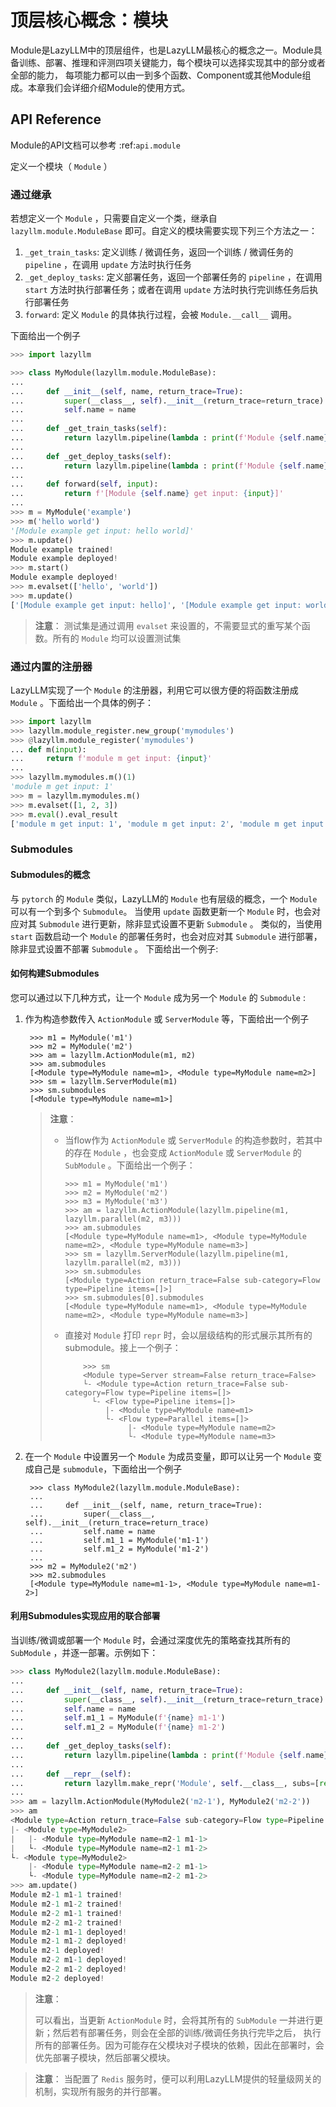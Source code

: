 # 顶层核心概念：模块

Module是LazyLLM中的顶层组件，也是LazyLLM最核心的概念之一。Module具备训练、部署、推理和评测四项关键能力，每个模块可以选择实现其中的部分或者全部的能力，
每项能力都可以由一到多个函数、Component或其他Module组成。本章我们会详细介绍Module的使用方式。

## API Reference

Module的API文档可以参考 :ref:`api.module`

定义一个模块（ ``Module`` ）

### 通过继承

若想定义一个 ``Module`` ，只需要自定义一个类，继承自 ``lazyllm.module.ModuleBase`` 即可。自定义的模块需要实现下列三个方法之一：

1. ``_get_train_tasks``: 定义训练 / 微调任务，返回一个训练 / 微调任务的 ``pipeline`` ，在调用 ``update`` 方法时执行任务
2. ``_get_deploy_tasks``: 定义部署任务，返回一个部署任务的 ``pipeline`` ，在调用 ``start`` 方法时执行部署任务；或者在调用 ``update`` 方法时执行完训练任务后执行部署任务
3. ``forward``: 定义 ``Module`` 的具体执行过程，会被 ``Module.__call__`` 调用。

下面给出一个例子

```python
>>> import lazyllm

>>> class MyModule(lazyllm.module.ModuleBase):
...    
...     def __init__(self, name, return_trace=True):
...         super(__class__, self).__init__(return_trace=return_trace)
...         self.name = name
... 
...     def _get_train_tasks(self):
...         return lazyllm.pipeline(lambda : print(f'Module {self.name} trained!'))
... 
...     def _get_deploy_tasks(self):
...         return lazyllm.pipeline(lambda : print(f'Module {self.name} deployed!'))
... 
...     def forward(self, input):
...         return f'[Module {self.name} get input: {input}]'
... 
>>> m = MyModule('example')
>>> m('hello world')
'[Module example get input: hello world]'
>>> m.update()
Module example trained!
Module example deployed!
>>> m.start()
Module example deployed! 
>>> m.evalset(['hello', 'world'])
>>> m.update()
['[Module example get input: hello]', '[Module example get input: world]']
```

> **注意**： 
    测试集是通过调用 ``evalset`` 来设置的，不需要显式的重写某个函数。所有的 ``Module`` 均可以设置测试集

### 通过内置的注册器

LazyLLM实现了一个 ``Module`` 的注册器，利用它可以很方便的将函数注册成 ``Module`` 。下面给出一个具体的例子：

```python
>>> import lazyllm
>>> lazyllm.module_register.new_group('mymodules')
>>> @lazyllm.module_register('mymodules')
... def m(input):
...     return f'module m get input: {input}'
... 
>>> lazyllm.mymodules.m()(1)
'module m get input: 1'
>>> m = lazyllm.mymodules.m()
>>> m.evalset([1, 2, 3])
>>> m.eval().eval_result
['module m get input: 1', 'module m get input: 2', 'module m get input: 3']
```

### Submodules

#### Submodules的概念

与 ``pytorch`` 的 ``Module`` 类似，LazyLLM的 ``Module`` 也有层级的概念，一个 ``Module`` 可以有一个到多个 ``Submodule``。
当使用 ``update`` 函数更新一个  ``Module`` 时，也会对应对其 ``Submodule`` 进行更新，除非显式设置不更新 ``Submodule`` 。
类似的，当使用 ``start`` 函数启动一个  ``Module`` 的部署任务时，也会对应对其 ``Submodule`` 进行部署，除非显式设置不部署 ``Submodule`` 。
下面给出一个例子:

#### 如何构建Submodules

您可以通过以下几种方式，让一个 ``Module`` 成为另一个 ``Module`` 的 ``Submodule`` :

1. 作为构造参数传入 ``ActionModule`` 或 ``ServerModule`` 等，下面给出一个例子

        >>> m1 = MyModule('m1')
        >>> m2 = MyModule('m2')
        >>> am = lazyllm.ActionModule(m1, m2)
        >>> am.submodules
        [<Module type=MyModule name=m1>, <Module type=MyModule name=m2>]
        >>> sm = lazyllm.ServerModule(m1)
        >>> sm.submodules
        [<Module type=MyModule name=m1>]

    > **注意**：
    > - 当flow作为 ``ActionModule`` 或 ``ServerModule`` 的构造参数时，若其中的存在 ``Module`` ，也会变成  ``ActionModule`` 或 ``ServerModule`` 的 ``SubModule`` 。下面给出一个例子：
    >
    >       >>> m1 = MyModule('m1')
    >       >>> m2 = MyModule('m2')
    >       >>> m3 = MyModule('m3')
    >       >>> am = lazyllm.ActionModule(lazyllm.pipeline(m1, lazyllm.parallel(m2, m3)))
    >       >>> am.submodules
    >       [<Module type=MyModule name=m1>, <Module type=MyModule name=m2>, <Module type=MyModule name=m3>]
    >       >>> sm = lazyllm.ServerModule(lazyllm.pipeline(m1, lazyllm.parallel(m2, m3)))
    >       >>> sm.submodules
    >       [<Module type=Action return_trace=False sub-category=Flow type=Pipeline items=[]>]
    >       >>> sm.submodules[0].submodules
    >       [<Module type=MyModule name=m1>, <Module type=MyModule name=m2>, <Module type=MyModule name=m3>]
    > - 直接对 ``Module`` 打印 ``repr`` 时，会以层级结构的形式展示其所有的submodule。接上一个例子：
    >
    >           >>> sm
    >           <Module type=Server stream=False return_trace=False>
    >           └- <Module type=Action return_trace=False sub-category=Flow type=Pipeline items=[]>
    >             └- <Flow type=Pipeline items=[]>
    >                |- <Module type=MyModule name=m1>
    >                └- <Flow type=Parallel items=[]>
    >                     |- <Module type=MyModule name=m2>
    >                     └- <Module type=MyModule name=m3>

2. 在一个 ``Module`` 中设置另一个 ``Module`` 为成员变量，即可以让另一个 ``Module`` 变成自己是 ``submodule``，下面给出一个例子

        >>> class MyModule2(lazyllm.module.ModuleBase):
        ...    
        ...     def __init__(self, name, return_trace=True):
        ...         super(__class__, self).__init__(return_trace=return_trace)
        ...         self.name = name
        ...         self.m1_1 = MyModule('m1-1')
        ...         self.m1_2 = MyModule('m1-2')
        ...
        >>> m2 = MyModule2('m2')
        >>> m2.submodules
        [<Module type=MyModule name=m1-1>, <Module type=MyModule name=m1-2>]

#### 利用Submodules实现应用的联合部署

当训练/微调或部署一个 ``Module`` 时，会通过深度优先的策略查找其所有的 ``SubModule`` ，并逐一部署。示例如下：

```python
>>> class MyModule2(lazyllm.module.ModuleBase):
...    
...     def __init__(self, name, return_trace=True):
...         super(__class__, self).__init__(return_trace=return_trace)
...         self.name = name
...         self.m1_1 = MyModule(f'{name} m1-1')
...         self.m1_2 = MyModule(f'{name} m1-2')
...
...     def _get_deploy_tasks(self):
...         return lazyllm.pipeline(lambda : print(f'Module {self.name} deployed!'))
...
...     def __repr__(self):
...         return lazyllm.make_repr('Module', self.__class__, subs=[repr(self.m1_1), repr(self.m1_2)])
...
>>> am = lazyllm.ActionModule(MyModule2('m2-1'), MyModule2('m2-2'))
>>> am
<Module type=Action return_trace=False sub-category=Flow type=Pipeline items=[]>
|- <Module type=MyModule2>
|   |- <Module type=MyModule name=m2-1 m1-1>
|   └- <Module type=MyModule name=m2-1 m1-2>
└- <Module type=MyModule2>
    |- <Module type=MyModule name=m2-2 m1-1>
    └- <Module type=MyModule name=m2-2 m1-2>
>>> am.update()
Module m2-1 m1-1 trained!
Module m2-1 m1-2 trained!
Module m2-2 m1-1 trained!
Module m2-2 m1-2 trained!
Module m2-1 m1-1 deployed!
Module m2-1 m1-2 deployed!
Module m2-1 deployed!
Module m2-2 m1-1 deployed!
Module m2-2 m1-2 deployed!
Module m2-2 deployed!
```

> **注意**：
> 
> 可以看出，当更新 ``ActionModule`` 时，会将其所有的 ``SubModule`` 一并进行更新；然后若有部署任务，则会在全部的训练/微调任务执行完毕之后，
> 执行所有的部署任务。因为可能存在父模块对子模块的依赖，因此在部署时，会优先部署子模块，然后部署父模块。

> **注意**：
    当配置了 ``Redis`` 服务时，便可以利用LazyLLM提供的轻量级网关的机制，实现所有服务的并行部署。